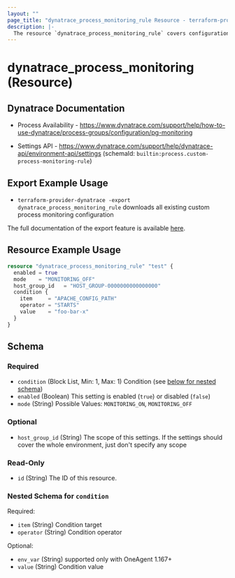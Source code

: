 ```yaml
---
layout: ""
page_title: "dynatrace_process_monitoring_rule Resource - terraform-provider-dynatrace"
description: |-
  The resource `dynatrace_process_monitoring_rule` covers configuration for custom process monitoring rules 
---
```


# dynatrace_process_monitoring (Resource)

## Dynatrace Documentation

- Process Availability - https://www.dynatrace.com/support/help/how-to-use-dynatrace/process-groups/configuration/pg-monitoring

- Settings API - https://www.dynatrace.com/support/help/dynatrace-api/environment-api/settings (schemaId: `builtin:process.custom-process-monitoring-rule`)

## Export Example Usage

- `terraform-provider-dynatrace -export dynatrace_process_monitoring_rule` downloads all existing custom process monitoring configuration

The full documentation of the export feature is available [here](https://registry.terraform.io/providers/dynatrace-oss/dynatrace/latest/docs/guides/export-v2).

## Resource Example Usage

```terraform
resource "dynatrace_process_monitoring_rule" "test" {
  enabled = true
  mode    = "MONITORING_OFF"
  host_group_id   = "HOST_GROUP-0000000000000000"
  condition {
    item     = "APACHE_CONFIG_PATH"
    operator = "STARTS"
    value    = "foo-bar-x"
  }
}
```

<!-- schema generated by tfplugindocs -->
## Schema

### Required

- `condition` (Block List, Min: 1, Max: 1) Condition (see [below for nested schema](#nestedblock--condition))
- `enabled` (Boolean) This setting is enabled (`true`) or disabled (`false`)
- `mode` (String) Possible Values: `MONITORING_ON`, `MONITORING_OFF`

### Optional

- `host_group_id` (String) The scope of this settings. If the settings should cover the whole environment, just don't specify any scope

### Read-Only

- `id` (String) The ID of this resource.

<a id="nestedblock--condition"></a>
### Nested Schema for `condition`

Required:

- `item` (String) Condition target
- `operator` (String) Condition operator

Optional:

- `env_var` (String) supported only with OneAgent 1.167+
- `value` (String) Condition value
 